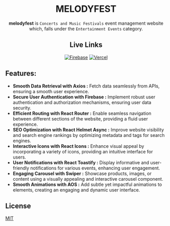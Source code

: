 <div align="center"> 

<h1>MELODYFEST</h1>

**melodyfest** is `Concerts and Music Festivals` event management website which, falls under the `Entertainment Events` category.

## Live Links

 [![Firebase](https://img.shields.io/badge/Firebase-039BE5?style=for-the-badge&logo=Firebase&logoColor=white)](http://melodyfest-thecodermehedi.web.app) [![Vercel](https://img.shields.io/badge/vercel-%23000000.svg?style=for-the-badge&logo=vercel&logoColor=white)](https://melodyfest.vercel.app)
</div>

## Features:

- **Smooth Data Retrieval with Axios :**
Fetch data seamlessly from APIs, ensuring a smooth user experience.
- **Secure User Authentication with Firebase :**
Implement robust user authentication and authorization mechanisms, ensuring user data security.
- **Efficient Routing with React Router :**
Enable seamless navigation between different sections of the website, providing a fluid user experience.
- **SEO Optimization with React Helmet Async :** 
Improve website visibility and search engine rankings by optimizing metadata and tags for search engines.
- **Interactive Icons with React Icons :**
Enhance visual appeal by incorporating a variety of icons, providing an intuitive interface for users.
- **User Notifications with React Toastify :**
Display informative and user-friendly notifications for various events, enhancing user engagement.
- **Engaging Carousel with Swiper :**
Showcase products, images, or content using a visually appealing and interactive carousel component.
- **Smooth Animations with AOS :**
Add subtle yet impactful animations to elements, creating an engaging and dynamic user interface.


## License
[MIT](./LICENSE)
